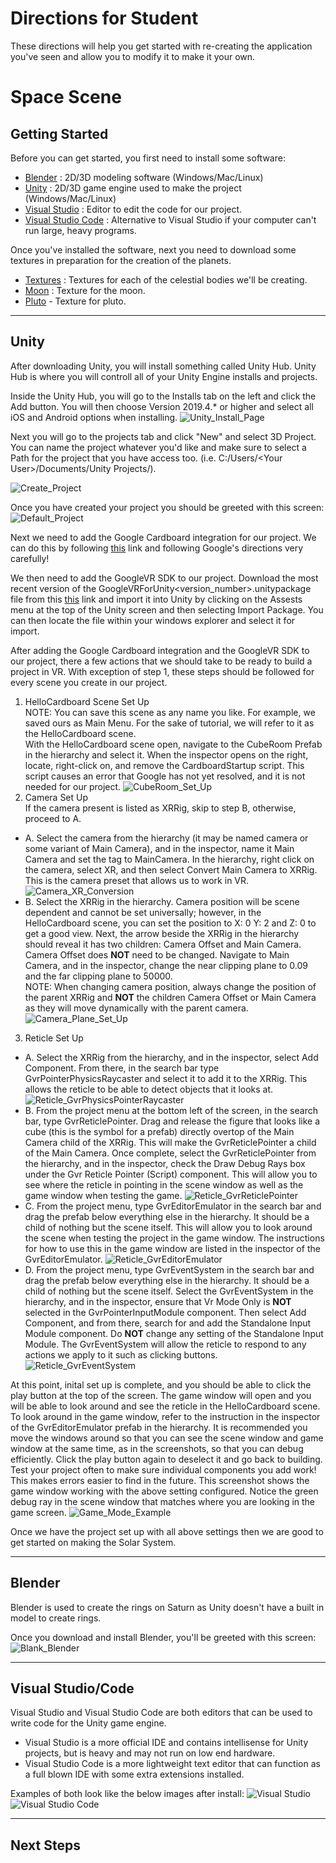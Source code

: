 # Directions for Student

These directions will help you get started with re-creating the application you've seen and allow you to modify it to make it your own.

# Space Scene

## Getting Started

Before you can get started, you first need to install some software:

- [Blender](https://www.blender.org/download/) : 2D/3D modeling software (Windows/Mac/Linux)
- [Unity](https://unity3d.com/get-unity/download) : 2D/3D game engine used to make the project (Windows/Mac/Linux)
- [Visual Studio](https://visualstudio.microsoft.com/downloads/) : Editor to edit the code for our project.
- [Visual Studio Code](https://code.visualstudio.com/Download) : Alternative to Visual Studio if your computer can't run large, heavy programs.

Once you've installed the software, next you need to download some textures in preparation for the creation of the planets.

- [Textures](https://www.solarsystemscope.com/textures/) : Textures for each of the celestial bodies we'll be creating.
- [Moon](https://svs.gsfc.nasa.gov/4720) : Texture for the moon.
- [Pluto](http://planetpixelemporium.com/pluto.html) - Texture for pluto.

---

## Unity

After downloading Unity, you will install something called Unity Hub. Unity Hub is where you will controll all of your Unity Engine installs and projects.

Inside the Unity Hub, you will go to the Installs tab on the left and click the Add button. You will then choose Version 2019.4.* or higher and select all iOS and Android options when installing.
![Unity_Install_Page](Screenshots/Unity/Install_Unity.png "Unity Install Page")

Next you will go to the projects tab and click "New" and select 3D Project. You can name the project whatever you'd like and make sure to select a Path for the project that you have access too. (i.e. C:/Users/\<Your User>/Documents/Unity Projects/).

![Create_Project](Screenshots/Unity/Create_Project.png "Create Project")

Once you have created your project you should be greeted with this screen:
![Default_Project](Screenshots/Unity/Blank_Unity.png "Default Project")

Next we need to add the Google Cardboard integration for our project.
We can do this by following [this](https://developers.google.com/cardboard/develop/unity/quickstart) link and following Google's directions very carefully!

We then need to add the GoogleVR SDK to our project.
Download the most recent version of the GoogleVRForUnity<version_number>.unitypackage file from this [this](https://github.com/googlevr/gvr-unity-sdk/releases) link and import it into Unity by clicking on the Assests menu at the top of the Unity screen and then selecting Import Package. You can then locate the file within your windows explorer and select it for import. 

After adding the Google Cardboard integration and the GoogleVR SDK to our project, there a few actions that we should take to be ready to build a project in VR. With exception of step 1, these steps should be followed for every scene you create in our project. 

1. HelloCardboard Scene Set Up</br>
NOTE: You can save this scene as any name you like. For example, we saved ours as Main Menu. For the sake of tutorial, we will refer to it as the HelloCardboard scene.</br>
With the HelloCardboard scene open, navigate to the CubeRoom Prefab in the hierarchy and select it. When the inspector opens on the right, locate, right-click on, and remove the CardboardStartup script. This script causes an error that Google has not yet resolved, and it is not needed for our project.
![CubeRoom_Set_Up](Screenshots/Unity/CubeRoom_Set_Up.png "CubeRoom Set Up")
2. Camera Set Up</br>
If the camera present is listed as XRRig, skip to step B, otherwise, proceed to A.
- A. Select the camera from the hierarchy (it may be named camera or some variant of Main Camera), and in the inspector, name it Main Camera and set the tag to MainCamera. In the hierarchy, right click on the camera, select XR, and then select Convert Main Camera to XRRig. This is the camera preset that allows us to work in VR. 
![Camera_XR_Conversion](Screenshots/Unity/Camera_XR_Conversion.png "Camera XR Conversion")
- B. Select the XRRig in the hierarchy. Camera position will be scene dependent and cannot be set universally; however, in the HelloCardboard scene, you can set the position to X: 0 Y: 2 and Z: 0 to get a good view. Next, the arrow beside the XRRig in the hierarchy should reveal it has two children: Camera Offset and Main Camera. Camera Offset does <b>NOT</b> need to be changed. Navigate to Main Camera, and in the inspector, change the near clipping plane to 0.09 and the far clipping plane to 50000.
</br>NOTE: When changing camera position, always change the position of the parent XRRig and <b>NOT</b> the children Camera Offset or Main Camera as they will move dynamically with the parent camera. 
![Camera_Plane_Set_Up](Screenshots/Unity/Camera_Plane_Set_Up.png "Camera Plane Set Up")
3. Reticle Set Up</br>
- A. Select the XRRig from the hierarchy, and in the inspector, select Add Component. From there, in the search bar type GvrPointerPhysicsRaycaster and select it to add it to the XRRig. This allows the reticle to be able to detect objects that it looks at. 
![Reticle_GvrPhysicsPointerRaycaster](Screenshots/Unity/Reticle_GvrPhysicsPointerRaycaster.png "Reticle GvrPhysicsPointerRaycaster")
- B. From the project menu at the bottom left of the screen, in the search bar, type GvrReticlePointer. Drag and release the figure that looks like a cube (this is the symbol for a prefab) directly overtop of the Main Camera child of the XRRig. This will make the GvrReticlePointer a child of the Main Camera. Once complete, select the GvrReticlePointer from the hierarchy, and in the inspector, check the Draw Debug Rays box under the Gvr Reticle Pointer (Script) component. This will allow you to see where the reticle in pointing in the scene window as well as the game window when testing the game. 
![Reticle_GvrReticlePointer](Screenshots/Unity/Reticle_GvrReticlePointer.png "Reticle GvrRectilePointer")
- C. From the project menu, type GvrEditorEmulator in the search bar and drag the prefab below everything else in the hierarchy. It should be a child of nothing but the scene itself. This will allow you to look around the scene when testing the project in the game window. The instructions for how to use this in the game window are listed in the inspector of the GvrEditorEmulator.
![Reticle_GvrEditorEmulator](Screenshots/Unity/Reticle_GvrEditorEmulator.png "Reticle GvrEditorEmulator")
- D. From the project menu, type GvrEventSystem in the search bar and drag the prefab below everything else in the hierarchy. It should be a child of nothing but the scene itself. Select the GvrEventSystem in the hierarchy, and in the inspector, ensure that Vr Mode Only is <b>NOT</b> selected in the GvrPointerInputModule component. Then select Add Component, and from there, search for and add the Standalone Input Module component. Do <b>NOT</b> change any setting of the Standalone Input Module. The GvrEventSystem will allow the reticle to respond to any actions we apply to it such as clicking buttons.
![Reticle_GvrEventSystem](Screenshots/Unity/Reticle_GvrEventSystem.png "Reticle GvrEventSystem")

At this point, inital set up is complete, and you should be able to click the play button at the top of the screen. The game window will open and you will be able to look around and see the reticle in the HelloCardboard scene. To look around in the game window, refer to the instruction in the inspector of the GvrEditorEmulator prefab in the hierarchy. It is recommended you move the windows around so that you can see the scene window and game window at the same time, as in the screenshots, so that you can debug efficiently. Click the play button again to deselect it and go back to building. Test your project often to make sure individual components you add work! This makes errors easier to find in the future. This screenshot shows the game window working with the above setting configured. Notice the green debug ray in the scene window that matches where you are looking in the game screen.
![Game_Mode_Example](Screenshots/Unity/Game_Mode_Example.png "Game Mode Example")

Once we have the project set up with all above settings then we are good to get started on making the Solar System.

---

## Blender

Blender is used to create the rings on Saturn as Unity doesn't have a built in model to create rings.

Once you download and install Blender, you'll be greeted with this screen:
![Blank_Blender](Screenshots/Blender/Blank_Blender.png "Blank Blender")

---

## Visual Studio/Code

Visual Studio and Visual Studio Code are both editors that can be used to write code for the Unity game engine.
- Visual Studio is a more official IDE and contains intellisense for Unity projects, but is heavy and may not run on low end hardware.
- Visual Studio Code is a more lightweight text editor that can function as a full blown IDE with some extra extensions installed.

Examples of both look like the below images after install:
![Visual Studio](Screenshots/Editors/VisualStudio.png "Visual Studio")
![Visual Studio Code](Screenshots/Editors/VisualStudioCode.png "Visual Studio Code")

---

## Next Steps


